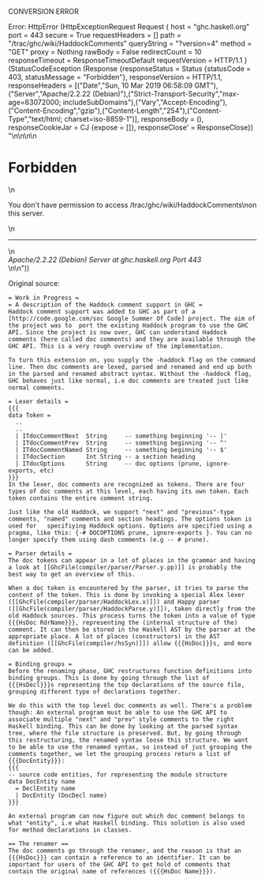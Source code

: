 CONVERSION ERROR

Error: HttpError (HttpExceptionRequest Request {
  host                 = "ghc.haskell.org"
  port                 = 443
  secure               = True
  requestHeaders       = []
  path                 = "/trac/ghc/wiki/HaddockComments"
  queryString          = "?version=4"
  method               = "GET"
  proxy                = Nothing
  rawBody              = False
  redirectCount        = 10
  responseTimeout      = ResponseTimeoutDefault
  requestVersion       = HTTP/1.1
}
 (StatusCodeException (Response {responseStatus = Status {statusCode = 403, statusMessage = "Forbidden"}, responseVersion = HTTP/1.1, responseHeaders = [("Date","Sun, 10 Mar 2019 06:58:09 GMT"),("Server","Apache/2.2.22 (Debian)"),("Strict-Transport-Security","max-age=63072000; includeSubDomains"),("Vary","Accept-Encoding"),("Content-Encoding","gzip"),("Content-Length","254"),("Content-Type","text/html; charset=iso-8859-1")], responseBody = (), responseCookieJar = CJ {expose = []}, responseClose' = ResponseClose}) "<!DOCTYPE HTML PUBLIC \"-//IETF//DTD HTML 2.0//EN\">\n<html><head>\n<title>403 Forbidden</title>\n</head><body>\n<h1>Forbidden</h1>\n<p>You don't have permission to access /trac/ghc/wiki/HaddockComments\non this server.</p>\n<hr>\n<address>Apache/2.2.22 (Debian) Server at ghc.haskell.org Port 443</address>\n</body></html>\n"))

Original source:

```trac
= Work in Progress =
= A description of the Haddock comment support in GHC =
Haddock comment support was added to GHC as part of a [http://code.google.com/soc Google Summer Of Code] project. The aim of the project was to  port the existing Haddock program to use the GHC API. Since the project is now over, GHC can understand Haddock comments (here called doc comments) and they are available through the GHC API. This is a very rough overview of the implementation.

To turn this extension on, you supply the -haddock flag on the command line. Then doc comments are lexed, parsed and renamed and end up both in the parsed and renamed abstract syntax. Without the -haddock flag, GHC behaves just like normal, i.e doc comments are treated just like normal comments. 

= Lexer details =
{{{
data Token =
  ..
  ..
  | ITdocCommentNext  String     -- something beginning '-- |'
  | ITdocCommentPrev  String     -- something beginning '-- ^'
  | ITdocCommentNamed String     -- something beginning '-- $'
  | ITdocSection      Int String -- a section heading
  | ITdocOptions      String     -- doc options (prune, ignore-exports, etc)
}}} 
In the lexer, doc comments are recognized as tokens. There are four types of doc comments at this level, each having its own token. Each token contains the entire comment string. 

Just like the old Haddock, we support "next" and "previous"-type comments, "named" comments and section headings. The options token is used for   specifiying Haddock options. Options are specified using a pragma, like this: {-# DOCOPTIONS prune, ignore-exports }. You can no longer specify them using dash comments (e.g -- # prune).

= Parser details = 
The doc tokens can appear in a lot of places in the grammar and having a look at [[GhcFile(compiler/parser/Parser.y.pp)]] is probably the best way to get an overview of this.   

When a doc token is encountered by the parser, it tries to parse the content of the token. This is done by invoking a special Alex lexer ([[GhcFile(compiler/parser/HaddockLex.x)]]) and Happy parser ([[GhcFile(compiler/parser/HaddockParse.y)]]), taken directly from the old Haddock sources. This process turns the token into a value of type {{{HsDoc RdrName}}}, representing the (internal structure of the) comment. It can then be stored in the Haskell AST by the parser at the appropriate place. A lot of places (constructors) in the AST definition ([[GhcFile(compiler/hsSyn)]]) allow {{{HsDoc}}}s, and more can be added.  

= Binding groups = 
Before the renaming phase, GHC restructures function definitions into binding groups. This is done by going through the list of {{{HsDecl}}}s representing the top declarations of the source file, grouping different type of declarations together.

We do this with the top level doc comments as well. There's a problem though: An external program must be able to use the GHC API to associate multiple "next" and "prev" style comments to the right Haskell binding. This can be done by looking at the parsed syntax tree, where the file structure is preserved. But, by going through this restructuring, the renamed syntax loose this structure. We want to be able to use the renamed syntax, so instead of just grouping the comments together, we let the grouping process return a list of {{{DocEntity}}}:
{{{
-- source code entities, for representing the module structure
data DocEntity name
  = DeclEntity name
  | DocEntity (DocDecl name)
}}}

An external program can now figure out which doc comment belongs to what "entity", i.e what Haskell binding. This solution is also used for method declarations in classes. 

== The renamer == 
The doc comments go through the renamer, and the reason is that an {{{HsDoc}}} can contain a reference to an identifier. It can be important for users of the GHC API to get hold of comments that contain the original name of references ({{{HsDoc Name}}}).
```
